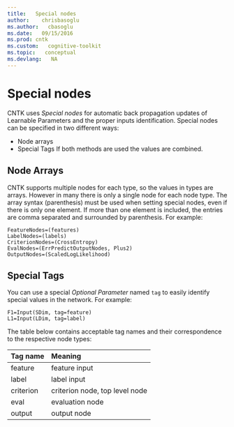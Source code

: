 ```yaml
---
title:   Special nodes
author:    chrisbasoglu
ms.author:   cbasoglu
ms.date:   09/15/2016
ms.prod: cntk
ms.custom:   cognitive-toolkit
ms.topic:   conceptual
ms.devlang:   NA
---
```


# Special nodes

CNTK uses *Special nodes* for automatic back propagation updates of Learnable Parameters and the proper inputs identification. Special nodes can be specified in two different ways:
* Node arrays
* Special Tags
If both methods are used the values are combined.

## Node Arrays

CNTK supports multiple nodes for each type, so the values in types are arrays. However in many there is only a single node for each node type. The array syntax (parenthesis) must be used when setting special nodes, even if there is only one element. If more than one element is included, the entries are comma separated and surrounded by parenthesis. For example:
```
FeatureNodes=(features)
LabelNodes=(labels)
CriterionNodes=(CrossEntropy)
EvalNodes=(ErrPredictOutputNodes, Plus2)
OutputNodes=(ScaledLogLikelihood)
```

## Special Tags

You can use a special *Optional Parameter* named ```tag``` to easily  identify special values in the network. For example:
```
F1=Input(SDim, tag=feature)
L1=Input(LDim, tag=label)
```

The table below contains acceptable tag names and their correspondence to the respective node types:

|Tag name   |Meaning
|:----------|:-------|
|feature    |feature input
|label      |label input
|criterion  |criterion node, top level node
|eval       |evaluation node
|output     |output node

